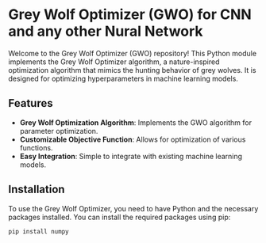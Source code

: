 
# Grey Wolf Optimizer (GWO) for CNN and any other Nural Network

Welcome to the Grey Wolf Optimizer (GWO) repository! This Python module implements the Grey Wolf Optimizer algorithm, a nature-inspired optimization algorithm that mimics the hunting behavior of grey wolves. It is designed for optimizing hyperparameters in machine learning models.

## Features

- **Grey Wolf Optimization Algorithm**: Implements the GWO algorithm for parameter optimization.
- **Customizable Objective Function**: Allows for optimization of various functions.
- **Easy Integration**: Simple to integrate with existing machine learning models.

## Installation

To use the Grey Wolf Optimizer, you need to have Python and the necessary packages installed. You can install the required packages using pip:

```bash
pip install numpy



